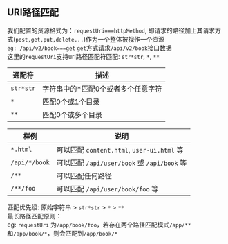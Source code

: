 ## URI路径匹配  

我们配置的资源格式为：`requestUri===httpMethod`, 即请求的路径加上其请求方式(`post,get,put,delete...`)作为一个整体被视作一个资源   
`eg: /api/v2/book===get` `get`方式请求`/api/v2/book`接口数据  
这里的`requestUri`支持url路径匹配符匹配: `str*str`, `*`, `**`    

 通配符                      | 描述              
 ---                        | ---         
`str*str`                     | 字符串中的*匹配0个或者多个任意字符         
 `*`                          | 匹配0个或1个目录   
 `**`                         | 匹配0个或多个目录  


 样例                      | 说明  
 ---                       | ---
 `*.html`                    | 可以匹配 `content.html`, `user-ui.html` 等     
 `/api/*/book`               | 可以匹配 `/api/user/book` 或 `/api/book` 等  
 `/**`                       | 可以匹配任何路径  
 `/**/foo`                   | 可以匹配 `/api/user/book/foo` 等  
 
匹配优先级: 原始字符串 > `str*str` > `*` > `**`  
最长路径匹配原则：  
eg: `requestUri` 为`/app/book/foo`，若存在两个路径匹配模式`/app/**`和`/app/book/*`，则会匹配到`/app/book/*`  